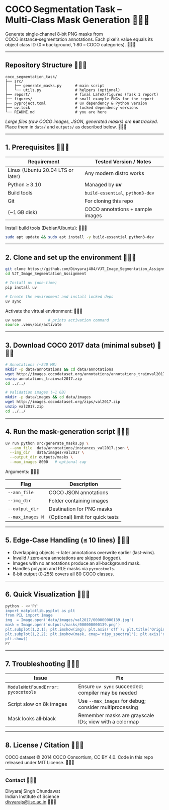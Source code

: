 # COCO Segmentation Task – Multi‑Class Mask Generation 🌟✨🚀

Generate single‑channel 8‑bit PNG masks from COCO instance‑segmentation annotations. Each pixel’s value equals its object class ID (0 = background, 1‑80 = COCO categories). 🌟✨🚀

---

## Repository Structure 🌟✨🚀

```
coco_segmentation_task/
├── src/
│   ├── generate_masks.py      # main script
│   └── utils.py               # helpers (optional)
├── report/                    # final LaTeX/figures (Task 1 report)
├── figures/                   # small example PNGs for the report
├── pyproject.toml             # uv dependency & Python version
├── uv.lock                    # locked dependency versions
└── README.md                  # you are here
```

*Large files (raw COCO images, JSON, generated masks) are **not** tracked.* Place them in `data/` and `outputs/` as described below. 🌟✨🚀

---

## 1. Prerequisites 🌟✨🚀

| Requirement | Tested Version / Notes |
|-------------|------------------------|
| Linux (Ubuntu 20.04 LTS or later) | Any modern distro works |
| Python ≥ 3.10 | Managed by **uv** |
| Build tools  | `build-essential`, `python3-dev` |
| Git          | For cloning this repo |
| (~1 GB disk) | COCO annotations + sample images |

Install build tools (Debian/Ubuntu): 🌟✨🚀

```bash
sudo apt update && sudo apt install -y build-essential python3-dev
```

---

## 2. Clone and set up the environment 🌟✨🚀

```bash
git clone https://github.com/Divyaraj404/VJT_Image_Segmentation_Assignment.git
cd VJT_Image_Segmentation_Assignment

# Install uv (one‑time)
pip install uv

# Create the environment and install locked deps
uv sync
```

Activate the virtual environment: 🌟✨🚀

```bash
uv venv            # prints activation command
source .venv/bin/activate
```

---

## 3. Download COCO 2017 data (minimal subset) 🌟✨🚀

```bash
# Annotations (~240 MB)
mkdir -p data/annotations && cd data/annotations
wget http://images.cocodataset.org/annotations/annotations_trainval2017.zip
unzip annotations_trainval2017.zip
cd ../../

# Validation images (~1 GB)
mkdir -p data/images && cd data/images
wget http://images.cocodataset.org/zips/val2017.zip
unzip val2017.zip
cd ../../
```

---

## 4. Run the mask‑generation script 🌟✨🚀

```bash
uv run python src/generate_masks.py \
  --ann_file  data/annotations/instances_val2017.json \
  --img_dir   data/images/val2017 \
  --output_dir outputs/masks \
  --max_images 8000   # optional cap
```

Arguments: 🌟✨🚀

| Flag | Description |
|------|-------------|
| `--ann_file` | COCO JSON annotations |
| `--img_dir`  | Folder containing images |
| `--output_dir` | Destination for PNG masks |
| `--max_images N` | (Optional) limit for quick tests |

---

## 5. Edge‑Case Handling (≤ 10 lines) 🌟✨🚀

* Overlapping objects → later annotations overwrite earlier (last‑wins).
* Invalid / zero‑area annotations are skipped (logged).
* Images with no annotations produce an all‑background mask.
* Handles polygon and RLE masks via `pycocotools`.
* 8‑bit output (0‑255) covers all 80 COCO classes.

---

## 6. Quick Visualization 🌟✨🚀

```bash
python - <<'PY'
import matplotlib.pyplot as plt
from PIL import Image
img  = Image.open('data/images/val2017/000000000139.jpg')
mask = Image.open('outputs/masks/000000000139.png')
plt.subplot(1,2,1); plt.imshow(img); plt.axis('off'); plt.title('Original')
plt.subplot(1,2,2); plt.imshow(mask, cmap='nipy_spectral'); plt.axis('off'); plt.title('Mask')
plt.show()
PY
```

---

## 7. Troubleshooting 🌟✨🚀

| Issue | Fix |
|-------|-----|
| `ModuleNotFoundError: pycocotools` | Ensure `uv sync` succeeded; compiler may be needed |
| Script slow on 8k images | Use `--max_images` for debug; consider multiprocessing |
| Mask looks all‑black | Remember masks are grayscale IDs; view with a colormap |

---

## 8. License / Citation 🌟✨🚀

COCO dataset © 2014 COCO Consortium, CC BY 4.0. Code in this repo released under MIT License. 🌟✨🚀

---

### Contact 🌟✨🚀

Divyaraj Singh Chundawat  
Indian Institute of Science  
<divyarajs@iisc.ac.in> 🌟✨🚀

